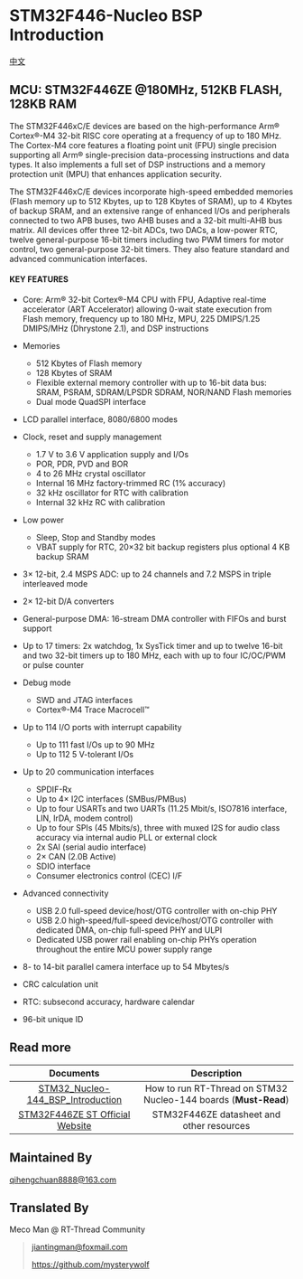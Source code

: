 # STM32F446-Nucleo BSP Introduction

[中文](README_zh.md) 

## MCU: STM32F446ZE @180MHz, 512KB FLASH,  128KB RAM

The STM32F446xC/E devices are based on the high-performance Arm® Cortex®-M4 32-bit RISC core operating at a frequency of up to 180 MHz. The Cortex-M4 core features a floating point unit (FPU) single precision supporting all Arm® single-precision data-processing instructions and data types. It also implements a full set of DSP instructions and a memory protection unit (MPU) that enhances application security.

The STM32F446xC/E devices incorporate high-speed embedded memories (Flash memory up to 512 Kbytes, up to 128 Kbytes of SRAM), up to 4 Kbytes of backup SRAM, and an extensive range of enhanced I/Os and peripherals connected to two APB buses, two AHB buses and a 32-bit multi-AHB bus matrix.
All devices offer three 12-bit ADCs, two DACs, a low-power RTC, twelve general-purpose 16-bit timers including two PWM timers for motor control, two general-purpose 32-bit timers.
They also feature standard and advanced communication interfaces.

#### KEY FEATURES

- Core: Arm® 32-bit Cortex®-M4 CPU with FPU, Adaptive real-time accelerator (ART Accelerator) allowing 0-wait state execution from Flash memory, frequency up to 180 MHz, MPU, 225 DMIPS/1.25 DMIPS/MHz (Dhrystone 2.1), and DSP instructions
- Memories
  - 512 Kbytes of Flash memory
  - 128 Kbytes of SRAM
  - Flexible external memory controller with up to 16-bit data bus: SRAM, PSRAM, SDRAM/LPSDR SDRAM, NOR/NAND Flash memories
  - Dual mode QuadSPI interface
- LCD parallel interface, 8080/6800 modes
- Clock, reset and supply management
  - 1.7 V to 3.6 V application supply and I/Os
  - POR, PDR, PVD and BOR
  - 4 to 26 MHz crystal oscillator
  - Internal 16 MHz factory-trimmed RC (1% accuracy)
  - 32 kHz oscillator for RTC with calibration
  - Internal 32 kHz RC with calibration
- Low power
  - Sleep, Stop and Standby modes
  - VBAT supply for RTC, 20×32 bit backup registers plus optional 4 KB backup SRAM
- 3× 12-bit, 2.4 MSPS ADC: up to 24 channels and 7.2 MSPS in triple interleaved mode
- 2× 12-bit D/A converters
- General-purpose DMA: 16-stream DMA controller with FIFOs and burst support
- Up to 17 timers: 2x watchdog, 1x SysTick timer and up to twelve 16-bit and two 32-bit timers up to 180 MHz, each with up to four IC/OC/PWM or pulse counter

- Debug mode
  - SWD and JTAG interfaces
  - Cortex®-M4 Trace Macrocell™
- Up to 114 I/O ports with interrupt capability
  - Up to 111 fast I/Os up to 90 MHz
  - Up to 112 5 V-tolerant I/Os
- Up to 20 communication interfaces
  - SPDIF-Rx
  - Up to 4× I2C interfaces (SMBus/PMBus)
  - Up to four USARTs and two UARTs (11.25 Mbit/s, ISO7816 interface, LIN, IrDA, modem control)
  - Up to four SPIs (45 Mbits/s), three with muxed I2S for audio class accuracy via internal audio PLL or external clock
  - 2x SAI (serial audio interface)
  - 2× CAN (2.0B Active)
  - SDIO interface
  - Consumer electronics control (CEC) I/F
- Advanced connectivity
  - USB 2.0 full-speed device/host/OTG controller with on-chip PHY
  - USB 2.0 high-speed/full-speed device/host/OTG controller with dedicated DMA, on-chip full-speed PHY and ULPI
  - Dedicated USB power rail enabling on-chip PHYs operation throughout the entire MCU power supply range
- 8- to 14-bit parallel camera interface up to 54 Mbytes/s
- CRC calculation unit
- RTC: subsecond accuracy, hardware calendar
- 96-bit unique ID



## Read more

|                          Documents                           |                         Description                          |
| :----------------------------------------------------------: | :----------------------------------------------------------: |
| [STM32_Nucleo-144_BSP_Introduction](../docs/STM32_Nucleo-144_BSP_Introduction.md) | How to run RT-Thread on STM32 Nucleo-144 boards (**Must-Read**) |
| [STM32F446ZE ST Official Website](https://www.st.com/content/st_com/en/products/microcontrollers-microprocessors/stm32-32-bit-arm-cortex-mcus/stm32-high-performance-mcus/stm32f4-series/stm32f446/stm32f446ze.html#documentation) |          STM32F446ZE datasheet and other resources           |



## Maintained By

qihengchuan8888@163.com



## Translated By

Meco Man @ RT-Thread Community

> jiantingman@foxmail.com 
>
> https://github.com/mysterywolf